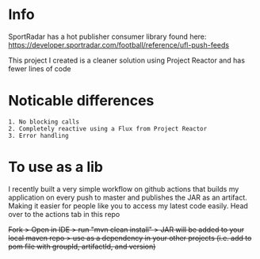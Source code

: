 # Info      
SportRadar has a hot publisher consumer library found here: https://developer.sportradar.com/football/reference/ufl-push-feeds

This project I created is a cleaner solution using Project Reactor and has fewer lines of code

# Noticable differences   
	1. No blocking calls  
	2. Completely reactive using a Flux from Project Reactor  
	3. Error handling  

# To use as a lib    
I recently built a very simple workflow on github actions that builds my application on every push to master and publishes the JAR as an artifact. Making it easier for people like you to access my latest code easily. Head over to the actions tab in this repo

~~Fork > Open in IDE > run "mvn clean install" > JAR will be added to your local maven repo > use as a dependency in your other projects (i.e. add to pom file with groupId, artifactId, and version)~~

